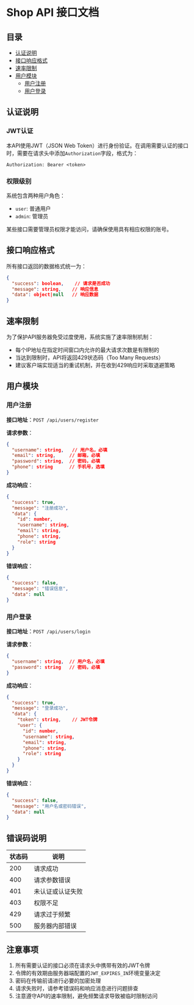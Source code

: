 # Shop API 接口文档

## 目录
- [认证说明](#认证说明)
- [接口响应格式](#接口响应格式)
- [速率限制](#速率限制)
- [用户模块](#用户模块)
  - [用户注册](#用户注册)
  - [用户登录](#用户登录)

## 认证说明

### JWT认证
本API使用JWT（JSON Web Token）进行身份验证。在调用需要认证的接口时，需要在请求头中添加`Authorization`字段，格式为：

```
Authorization: Bearer <token>
```

### 权限级别
系统包含两种用户角色：
- `user`: 普通用户
- `admin`: 管理员

某些接口需要管理员权限才能访问，请确保使用具有相应权限的账号。

## 接口响应格式

所有接口返回的数据格式统一为：

```json
{
  "success": boolean,    // 请求是否成功
  "message": string,    // 响应信息
  "data": object|null   // 响应数据
}
```

## 速率限制

为了保护API服务器免受过度使用，系统实施了速率限制机制：

- 每个IP地址在指定时间窗口内允许的最大请求次数是有限制的
- 当达到限制时，API将返回429状态码（Too Many Requests）
- 建议客户端实现适当的重试机制，并在收到429响应时采取退避策略

## 用户模块

### 用户注册

**接口地址**：`POST /api/users/register`

**请求参数**：
```json
{
  "username": string,   // 用户名，必填
  "email": string,     // 邮箱，必填
  "password": string,  // 密码，必填
  "phone": string      // 手机号，选填
}
```

**成功响应**：
```json
{
  "success": true,
  "message": "注册成功",
  "data": {
    "id": number,
    "username": string,
    "email": string,
    "phone": string,
    "role": string
  }
}
```

**错误响应**：
```json
{
  "success": false,
  "message": "错误信息",
  "data": null
}
```

### 用户登录

**接口地址**：`POST /api/users/login`

**请求参数**：
```json
{
  "username": string,  // 用户名，必填
  "password": string   // 密码，必填
}
```

**成功响应**：
```json
{
  "success": true,
  "message": "登录成功",
  "data": {
    "token": string,    // JWT令牌
    "user": {
      "id": number,
      "username": string,
      "email": string,
      "phone": string,
      "role": string
    }
  }
}
```

**错误响应**：
```json
{
  "success": false,
  "message": "用户名或密码错误",
  "data": null
}
```

## 错误码说明

| 状态码 | 说明 |
|--------|------|
| 200 | 请求成功 |
| 400 | 请求参数错误 |
| 401 | 未认证或认证失败 |
| 403 | 权限不足 |
| 429 | 请求过于频繁 |
| 500 | 服务器内部错误 |

## 注意事项

1. 所有需要认证的接口必须在请求头中携带有效的JWT令牌
2. 令牌的有效期由服务器端配置的`JWT_EXPIRES_IN`环境变量决定
3. 密码在传输前请进行必要的加密处理
4. 请求失败时，请参考错误码和响应消息进行问题排查
5. 注意遵守API的速率限制，避免频繁请求导致被临时限制访问